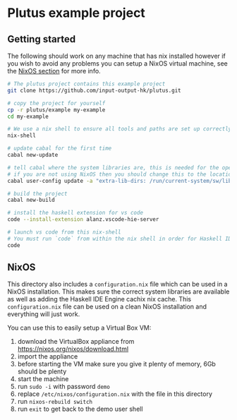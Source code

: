 # Plutus example project

## Getting started

The following should work on any machine that has nix installed however if you wish to avoid any problems you can setup a NixOS virtual machine, see the [NixOS section](#nixos) for more info.

```bash
# The plutus project contains this example project
git clone https://github.com/input-output-hk/plutus.git

# copy the project for yourself
cp -r plutus/example my-example
cd my-example

# We use a nix shell to ensure all tools and paths are set up correctly
nix-shell

# update cabal for the first time
cabal new-update

# tell cabal where the system libraries are, this is needed for the openssl libs
# if you are not using NixOS then you should change this to the location of the openssl libs
cabal user-config update -a "extra-lib-dirs: /run/current-system/sw/lib"

# build the project
cabal new-build

# install the haskell extension for vs code
code --install-extension alanz.vscode-hie-server

# launch vs code from this nix-shell
# You must run `code` from within the nix shell in order for Haskell IDE Engine to work correctly
code
```

## NixOS

This directory also includes a `configuration.nix` file which can be used in a NixOS installation. This makes sure the correct system libraries are available as well as adding the Haskell IDE Engine cachix nix cache. This `configuration.nix` file can be used on a clean NixOS installation and everything will just work.

You can use this to easily setup a Virtual Box VM:

1. download the VirtualBox appliance from https://nixos.org/nixos/download.html
2. import the appliance
3. before starting the VM make sure you give it plenty of memory, 6Gb should be plenty
4. start the machine
5. run `sudo -i` with password `demo`
6. replace `/etc/nixos/configuration.nix` with the file in this directory
7. run `nixos-rebuild switch`
8. run `exit` to get back to the demo user shell